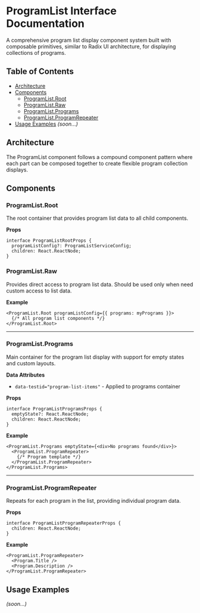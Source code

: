 # ProgramList Interface Documentation

A comprehensive program list display component system built with composable primitives, similar to Radix UI architecture, for displaying collections of programs.

## Table of Contents

- [Architecture](#architecture)
- [Components](#components)
  - [ProgramList.Root](#programlistroot)
  - [ProgramList.Raw](#programlistraw)
  - [ProgramList.Programs](#programlistprograms)
  - [ProgramList.ProgramRepeater](#programlistprogramrepeater)
- [Usage Examples](#usage-examples) _(soon...)_

## Architecture

The ProgramList component follows a compound component pattern where each part can be composed together to create flexible program collection displays.

## Components

### ProgramList.Root

The root container that provides program list data to all child components.

**Props**

```tsx
interface ProgramListRootProps {
  programListConfig?: ProgramListServiceConfig;
  children: React.ReactNode;
}
```

### ProgramList.Raw

Provides direct access to program list data. Should be used only when need custom access to list data.

**Example**

```tsx
<ProgramList.Root programListConfig={{ programs: myPrograms }}>
  {/* All program list components */}
</ProgramList.Root>
```

---

### ProgramList.Programs

Main container for the program list display with support for empty states and custom layouts.

**Data Attributes**

- `data-testid="program-list-items"` - Applied to programs container

**Props**

```tsx
interface ProgramListProgramsProps {
  emptyState?: React.ReactNode;
  children: React.ReactNode;
}
```

**Example**

```tsx
<ProgramList.Programs emptyState={<div>No programs found</div>}>
  <ProgramList.ProgramRepeater>
    {/* Program template */}
  </ProgramList.ProgramRepeater>
</ProgramList.Programs>
```

---

### ProgramList.ProgramRepeater

Repeats for each program in the list, providing individual program data.

**Props**

```tsx
interface ProgramListProgramRepeaterProps {
  children: React.ReactNode;
}
```

**Example**

```tsx
<ProgramList.ProgramRepeater>
  <Program.Title />
  <Program.Description />
</ProgramList.ProgramRepeater>
```

## Usage Examples

_(soon...)_

